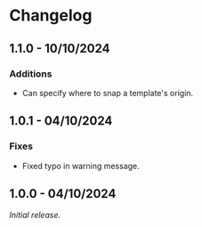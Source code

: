 # Changelog

## 1.1.0 - 10/10/2024

### Additions
- Can specify where to snap a template's origin.

## 1.0.1 - 04/10/2024

### Fixes
- Fixed typo in warning message.

## 1.0.0 - 04/10/2024

_Initial release._